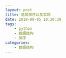 ```yaml
---
layout: post
title: 选择排序以及实现
date: 2018-08-05 10:20:30
tags: 
    - python
    - 数据结构
    - 排序
categories: 
    - 数据结构
---
```

